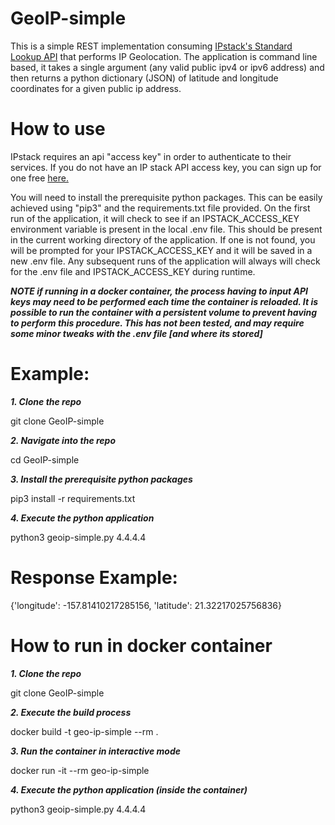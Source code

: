 # GeoIP-simple

This is a simple REST implementation consuming [IPstack's Standard Lookup API](https://ipstack.com/documentation#standard) that performs IP Geolocation.
The application is command line based, it takes a single argument (any valid public ipv4 or ipv6 address) 
and then returns a python dictionary (JSON) of latitude and longitude coordinates for a given public ip address.


# How to use

IPstack requires an api "access key" in order to authenticate to their services. 
If you do not have an IP stack API access key, you can sign up for one free [here.](https://ipstack.com/signup/free)

You will need to install the prerequisite python packages. This can be easily achieved using "pip3" and the requirements.txt file provided.
On the first run of the application, it will check to see if an IPSTACK_ACCESS_KEY environment variable is present in the local .env file.
This should be present in the current working directory of the application.
If one is not found, you will be prompted for your IPSTACK_ACCESS_KEY and it will be saved in a new .env file.
Any subsequent runs of the application will always will check for the .env file and IPSTACK_ACCESS_KEY during runtime.

***NOTE if running in a docker container, the process having to input API keys may need to be performed each time the container is reloaded.
It is possible to run the container with a persistent volume to prevent having to perform this procedure. 
This has not been tested, and may require some minor tweaks with the .env file [and where its stored]***



# Example:

***1. Clone the repo***

   git clone GeoIP-simple

***2. Navigate into the repo***
   
   cd GeoIP-simple

***3. Install the prerequisite python packages***
   
   pip3 install -r requirements.txt

***4. Execute the python application***
   
   python3 geoip-simple.py 4.4.4.4


# Response Example:

{'longitude': -157.81410217285156, 'latitude': 21.32217025756836}


# How to run in docker container

***1. Clone the repo***

   git clone GeoIP-simple

***2. Execute the build process***

   docker build -t geo-ip-simple --rm .

***3. Run the container in interactive mode***

   docker run -it --rm geo-ip-simple

***4. Execute the python application (inside the container)***

   python3 geoip-simple.py 4.4.4.4
